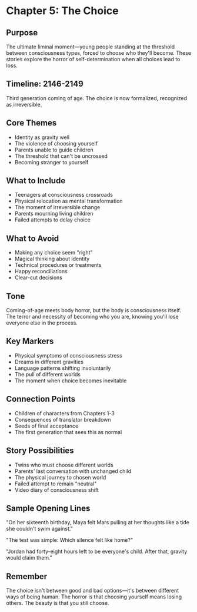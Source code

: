 # Chapter 5: The Choice

## Purpose
The ultimate liminal moment—young people standing at the threshold between consciousness types, forced to choose who they'll become. These stories explore the horror of self-determination when all choices lead to loss.

## Timeline: 2146-2149
Third generation coming of age. The choice is now formalized, recognized as irreversible.

## Core Themes
- Identity as gravity well
- The violence of choosing yourself
- Parents unable to guide children
- The threshold that can't be uncrossed
- Becoming stranger to yourself

## What to Include
- Teenagers at consciousness crossroads
- Physical relocation as mental transformation
- The moment of irreversible change
- Parents mourning living children
- Failed attempts to delay choice

## What to Avoid
- Making any choice seem "right"
- Magical thinking about identity
- Technical procedures or treatments
- Happy reconciliations
- Clear-cut decisions

## Tone
Coming-of-age meets body horror, but the body is consciousness itself. The terror and necessity of becoming who you are, knowing you'll lose everyone else in the process.

## Key Markers
- Physical symptoms of consciousness stress
- Dreams in different gravities
- Language patterns shifting involuntarily
- The pull of different worlds
- The moment when choice becomes inevitable

## Connection Points
- Children of characters from Chapters 1-3
- Consequences of translator breakdown
- Seeds of final acceptance
- The first generation that sees this as normal

## Story Possibilities
- Twins who must choose different worlds
- Parents' last conversation with unchanged child
- The physical journey to chosen world
- Failed attempt to remain "neutral"
- Video diary of consciousness shift

## Sample Opening Lines
"On her sixteenth birthday, Maya felt Mars pulling at her thoughts like a tide she couldn't swim against."

"The test was simple: Which silence felt like home?"

"Jordan had forty-eight hours left to be everyone's child. After that, gravity would claim them."

## Remember
The choice isn't between good and bad options—it's between different ways of being human. The horror is that choosing yourself means losing others. The beauty is that you still choose.